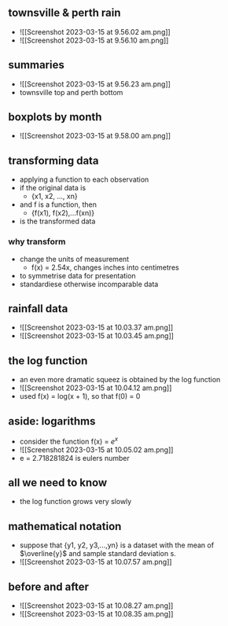 
## townsville & perth rain 
- ![[Screenshot 2023-03-15 at 9.56.02 am.png]]
- ![[Screenshot 2023-03-15 at 9.56.10 am.png]]

## summaries 
- ![[Screenshot 2023-03-15 at 9.56.23 am.png]]
- townsville top and perth bottom 

## boxplots by month 

- ![[Screenshot 2023-03-15 at 9.58.00 am.png]]

## transforming data 
- applying a function to each observation 
- if the original data is 
	- {x1, x2, ..., xn}
- and f is a function, then 
	- {f(x1), f(x2),...f(xn)}
- is the transformed data 

### why transform 
- change the units of measurement
	- f(x) = 2.54x, changes inches into centimetres 
- to symmetrise data for presentation 
- standardiese otherwise incomparable data 

## rainfall data 
- ![[Screenshot 2023-03-15 at 10.03.37 am.png]]
- ![[Screenshot 2023-03-15 at 10.03.45 am.png]]

## the log function 
- an even more dramatic squeez is obtained by the log function 
- ![[Screenshot 2023-03-15 at 10.04.12 am.png]]
- used f(x) = log(x + 1), so that f(0) = 0

## aside: logarithms 
- consider the function f(x) = $e^x$ 
- ![[Screenshot 2023-03-15 at 10.05.02 am.png]]
- e = 2.718281824 is eulers number 


## all we need to know 
- the log function grows very slowly 

## mathematical notation 
- suppose that {y1, y2, y3,...,yn} is a dataset with the mean of $\overline{y}$ and sample standard deviation s.
- ![[Screenshot 2023-03-15 at 10.07.57 am.png]]

## before and after 
- ![[Screenshot 2023-03-15 at 10.08.27 am.png]]
- ![[Screenshot 2023-03-15 at 10.08.35 am.png]]